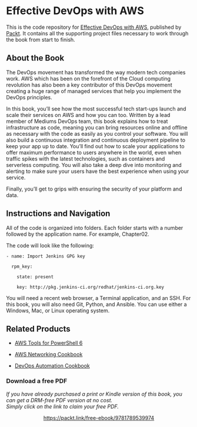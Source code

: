 


# Effective DevOps with AWS
This is the code repository for [Effective DevOps with AWS](https://www.packtpub.com/application-development/effective-devops-aws?utm_source=github&utm_medium=repository&utm_campaign=9781786466815), published by [Packt](https://www.packtpub.com/?utm_source=github). It contains all the supporting project files necessary to work through the book from start to finish.
## About the Book
The DevOps movement has transformed the way modern tech companies work. AWS which has been on the forefront of the Cloud computing revolution has also been a key contributor of this DevOps movement creating a huge range of managed services that help you implement the DevOps principles.

In this book, you’ll see how the most successful tech start-ups launch and scale their services on AWS and how you can too. Written by a lead member of Mediums DevOps team, this book explains how to treat infrastructure as code, meaning you can bring resources online and offline as necessary with the code as easily as you control your software. You will also build a continuous integration and continuous deployment pipeline to keep your app up to date. You’ll find out how to scale your applications to offer maximum performance to users anywhere in the world, even when traffic spikes with the latest technologies, such as containers and serverless computing. You will also take a deep dive into monitoring and alerting to make sure your users have the best experience when using your service.

Finally, you’ll get to grips with ensuring the security of your platform and data.
## Instructions and Navigation
All of the code is organized into folders. Each folder starts with a number followed by the application name. For example, Chapter02.



The code will look like the following:
```
- name: Import Jenkins GPG key

  rpm_key:

    state: present

    key: http://pkg.jenkins-ci.org/redhat/jenkins-ci.org.key 
```

You will need a recent web browser, a Terminal application, and an SSH. For this book, you will also need Git, Python, and Ansible. You can use either a Windows, Mac, or Linux operating system.

## Related Products
* [AWS Tools for PowerShell 6](https://www.packtpub.com/networking-and-servers/aws-tools-powershell-6?utm_source=github&utm_medium=repository&utm_campaign=9781785884078)

* [AWS Networking Cookbook](https://www.packtpub.com/virtualization-and-cloud/aws-networking-cookbook?utm_source=github&utm_medium=repository&utm_campaign=9781787123243)

* [DevOps Automation Cookbook](https://www.packtpub.com/networking-and-servers/devops-automation-cookbook?utm_source=github&utm_medium=repository&utm_campaign=9781784392826)
### Download a free PDF

 <i>If you have already purchased a print or Kindle version of this book, you can get a DRM-free PDF version at no cost.<br>Simply click on the link to claim your free PDF.</i>
<p align="center"> <a href="https://packt.link/free-ebook/9781789539974">https://packt.link/free-ebook/9781789539974 </a> </p>
